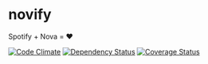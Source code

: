 novify
======

Spotify + Nova = ❤


[![Code Climate](https://codeclimate.com/github/antoinelyset/novify.png)](https://codeclimate.com/github/antoinelyset/novify)
[![Dependency Status](https://gemnasium.com/antoinelyset/novify.png)](https://gemnasium.com/antoinelyset/novify)
[![Coverage Status](https://coveralls.io/repos/antoinelyset/novify/badge.png?branch=master)](https://coveralls.io/r/antoinelyset/novify)
